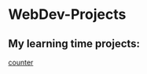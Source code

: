 # WebDev-Projects
## My learning time projects:
[counter](https://pavanarvapally.github.io/WebDev-Projects/counter)
